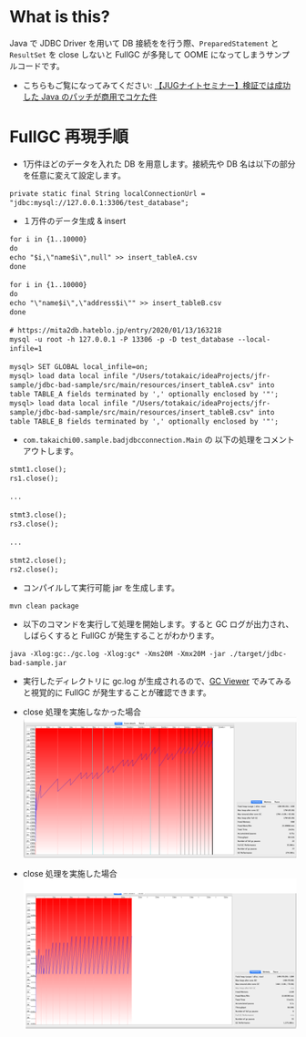 # What is this?
Java で JDBC Driver を用いて DB 接続をを行う際、`PreparedStatement` と `ResultSet` を close しないと FullGC が多発して OOME になってしまうサンプルコードです。

- こちらもご覧になってみてください: [【JUGナイトセミナー】検証では成功した Java のパッチが商用でコケた件](https://speakerdeck.com/takaichi00/jugnaitosemina-jian-zheng-dehacheng-gong-sita-java-falsepatutigashang-yong-dekoketajian)

# FullGC 再現手順
- 1万件ほどのデータを入れた DB を用意します。接続先や DB 名は以下の部分を任意に変えて設定します。
```$xslt
private static final String localConnectionUrl = "jdbc:mysql://127.0.0.1:3306/test_database";
```

- １万件のデータ生成 & insert
```
for i in {1..10000}
do
echo "$i,\"name$i\",null" >> insert_tableA.csv
done

for i in {1..10000}
do
echo "\"name$i\",\"address$i\"" >> insert_tableB.csv
done

# https://mita2db.hateblo.jp/entry/2020/01/13/163218
mysql -u root -h 127.0.0.1 -P 13306 -p -D test_database --local-infile=1

mysql> SET GLOBAL local_infile=on;
mysql> load data local infile "/Users/totakaic/ideaProjects/jfr-sample/jdbc-bad-sample/src/main/resources/insert_tableA.csv" into table TABLE_A fields terminated by ',' optionally enclosed by '"';
mysql> load data local infile "/Users/totakaic/ideaProjects/jfr-sample/jdbc-bad-sample/src/main/resources/insert_tableB.csv" into table TABLE_B fields terminated by ',' optionally enclosed by '"';

```

- `com.takaichi00.sample.badjdbcconnection.Main` の 以下の処理をコメントアウトします。

```$xslt
stmt1.close();
rs1.close();

...

stmt3.close();
rs3.close();

...

stmt2.close();
rs2.close();

```

- コンパイルして実行可能 jar を生成します。
```$xslt
mvn clean package
```

- 以下のコマンドを実行して処理を開始します。すると GC ログが出力され、しばらくすると FullGC が発生することがわかります。
```$xslt
java -Xlog:gc:./gc.log -Xlog:gc* -Xms20M -Xmx20M -jar ./target/jdbc-bad-sample.jar
```

- 実行したディレクトリに gc.log が生成されるので、[GC Viewer](https://github.com/chewiebug/GCViewer/wiki/Changelog) でみてみると視覚的に FullGC が発生することが確認できます。

- close 処理を実施しなかった場合
![bad gc log](./img/nonclosed-preparedstatement-resultset.png.png)

- close 処理を実施した場合
![good gc log](img/closed-preparedstatement-resultset.png)

